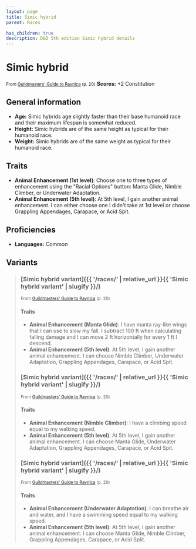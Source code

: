 ```yaml
---
layout: page
title: Simic hybrid
parent: Races

has_children: true
description: D&D 5th edition Simic hybrid details
---
```


# Simic hybrid

<small>From <a target="_blank" href="https://dnd.wizards.com/products/tabletop-games/rpg-products/guildmasters-guide-ravnica">Guildmasters' Guide to Ravnica</a> (p. 20)</small>
**Scores:** +2 Constitution

## General information

- **Age:** Simic hybrids age slightly faster than their base humanoid race and their maximum lifespan is somewhat reduced.
- **Height:** Simic hybrids are of the same height as typical for their humanoid race.
- **Weight:** Simic hybrids are of the same weight as typical for their humanoid race.

## Traits

- **Animal Enhancement (1st level)**: Choose one to three types of enhancement using the "Racial Options" button: Manta Glide, Nimble Climber, or Underwater Adaptation.
- **Animal Enhancement (5th level)**: At 5th level, I gain another animal enhancement. I can either choose one I didn't take at 1st level or choose Grappling Appendages, Carapace, or Acid Spit.

## Proficiencies

- **Languages:** Common

## Variants

> 
> ### [Simic hybrid variant]({{ '/races/' | relative_url }}{{ 'Simic hybrid variant' | slugify }}/)
> 
> <small>From <a target="_blank" href="https://dnd.wizards.com/products/tabletop-games/rpg-products/guildmasters-guide-ravnica">Guildmasters' Guide to Ravnica</a> (p. 20)</small>
> 
> #### Traits
> 
> - **Animal Enhancement (Manta Glide)**: I have manta ray-like wings that I can use to slow my fall. I subtract 100 ft when calculating falling damage and I can move 2 ft horizontally for every 1 ft I descend.
> - **Animal Enhancement (5th level)**: At 5th level, I gain another animal enhancement. I can choose Nimble Climber, Underwater Adaptation, Grappling Appendages, Carapace, or Acid Spit.
> 
> ### [Simic hybrid variant]({{ '/races/' | relative_url }}{{ 'Simic hybrid variant' | slugify }}/)
> 
> <small>From <a target="_blank" href="https://dnd.wizards.com/products/tabletop-games/rpg-products/guildmasters-guide-ravnica">Guildmasters' Guide to Ravnica</a> (p. 20)</small>
> 
> #### Traits
> 
> - **Animal Enhancement (Nimble Climber)**: I have a climbing speed equal to my walking speed.
> - **Animal Enhancement (5th level)**: At 5th level, I gain another animal enhancement. I can choose Manta Glide, Underwater Adaptation, Grappling Appendages, Carapace, or Acid Spit.
> 
> ### [Simic hybrid variant]({{ '/races/' | relative_url }}{{ 'Simic hybrid variant' | slugify }}/)
> 
> <small>From <a target="_blank" href="https://dnd.wizards.com/products/tabletop-games/rpg-products/guildmasters-guide-ravnica">Guildmasters' Guide to Ravnica</a> (p. 20)</small>
> 
> #### Traits
> 
> - **Animal Enhancement (Underwater Adaptation)**: I can breathe air and water, and I have a swimming speed equal to my walking speed.
> - **Animal Enhancement (5th level)**: At 5th level, I gain another animal enhancement. I can choose Manta Glide, Nimble Climber, Grappling Appendages, Carapace, or Acid Split.
